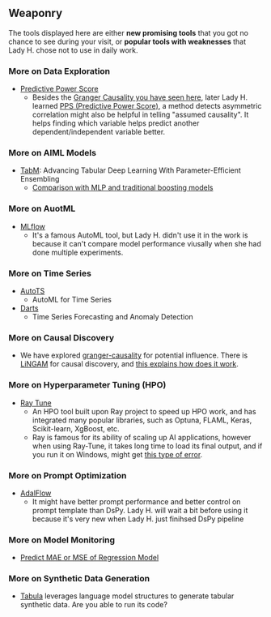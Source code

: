 ## Weaponry

The tools displayed here are either <b>new promising tools</b> that you got no chance to see during your visit, or <b>popular tools with weaknesses</b> that Lady H. chose not to use in daily work.


### More on Data Exploration
* [Predictive Power Score][5] 
  * Besides the [Granger Causality you have seen here][6], later Lady H. learned [PPS (Predictive Power Score)][7], a method detects asymmetric correlation might also be helpful in telling "assumed causality". It helps finding which variable helps predict another dependent/independent variable better.


### More on AIML Models
* [TabM][11]: Advancing Tabular Deep Learning With Parameter-Efficient Ensembling
  * [Comparison with MLP and traditional boosting models][12]


### More on AuotML
* [MLflow][10]
  * It's a famous AutoML tool, but Lady H. didn't use it in the work is because it can't compare model performance viusally when she had done multiple experiments. 


### More on Time Series
* [AutoTS][1]
  * AutoML for Time Series 
* [Darts][2]
  * Time Series Forecasting and Anomaly Detection


### More on Causal Discovery
* We have explored [granger-causality][16] for potential influence. There is [LiNGAM][15] for causal discovery, and [this explains how does it work][14].


### More on Hyperparameter Tuning (HPO)
* [Ray Tune][4]
  * An HPO tool built upon Ray project to speed up HPO work, and has integrated many popular libraries, such as Optuna, FLAML, Keras, Scikit-learn, XgBoost, etc.
  * Ray is famous for its ability of scaling up AI applications, however when using Ray-Tune, it takes long time to load its final output, and if you run it on Windows, might get [this type of error][8].


### More on Prompt Optimization
* [AdalFlow][13]
  * It might have better prompt performance and better control on prompt template than DsPy. Lady H. will wait a bit before using it because it's very new when Lady H. just finihsed DsPy pipeline 


### More on Model Monitoring
* [Predict MAE or MSE of Regression Model][3]


### More on Synthetic Data Generation
* [Tabula][9] leverages language model structures to generate tabular synthetic data. Are you able to run its code?


[1]:https://github.com/winedarksea/AutoTS
[2]:https://github.com/unit8co/darts
[3]:https://towardsdatascience.com/you-cant-predict-the-errors-of-your-model-or-can-you-1a2e4a1f38a0
[4]:https://docs.ray.io/en/latest/tune/index.html
[5]:https://github.com/8080labs/ppscore
[6]:https://github.com/lady-h-world/My_Garden/blob/main/reading_pages/YinYang/ts6.md
[7]:https://github.com/8080labs/ppscore
[8]:https://stackoverflow.com/questions/77101618/ray-tune-fit-function-file-not-found-on-windows
[9]:https://github.com/zhao-zilong/Tabula/tree/main
[10]:https://github.com/mlflow/mlflow
[11]:https://github.com/yandex-research/tabm
[12]:https://www.linkedin.com/posts/avi-chawla_we-now-have-a-new-candidate-for-ensembles-activity-7337403019795275776--yMt?utm_source=share&utm_medium=member_desktop&rcm=ACoAABUa5xMBAWvx7L2IKhfsBuLjhTEWJhTYoNk
[13]:https://github.com/SylphAI-Inc/AdalFlow
[14]:https://blog-en.fltech.dev/entry/2024/09/12/ecmlpkdd2024-layeredlingam-en
[15]:https://github.com/cdt15/lingam
[16]:https://lady-h-s-applied-data-science-wo.gitbook.io/applied-data-science-in-my-garden/penitent-arch/time-series-data-exploration#granger-causality
